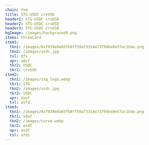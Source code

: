 ```yaml
---
chain: fvm
title: STG-USDC crvUSD
header1: STG-USDC crvUSD
header2: STG-USDC crvUSD
header3: STG-USDC crvUSD
bgImage: /images/background9.png
items: threeCard
item1:
  tkn1: /images/0xf939e0a03fb07f59a73314e73794be0e57ac1b4e.png
  tkn2: /images/usdc.jpg
  tvl: dfs
  apr: adsf
  tkr2: USDC
  tkr1: crvUSD
item2:
  tkn1: /images/stg_logo.webp
  tkr1: STG
  tkn2: /images/usdc.jpg
  tkr2: USDC
  apr: dasf
  tvl: asfd
item3:
  tkn1: /images/0xf939e0a03fb07f59a73314e73794be0e57ac1b4e.png
  tkr1: sdaf
  tkn2: /images/curve.webp
  tkr2: asdf
  apr: asdf
  tvl: afds
---
```

